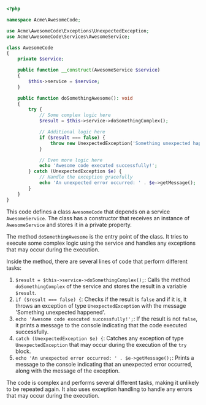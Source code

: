 ```php
<?php

namespace Acme\AwesomeCode;

use Acme\AwesomeCode\Exceptions\UnexpectedException;
use Acme\AwesomeCode\Services\AwesomeService;

class AwesomeCode
{
    private $service;

    public function __construct(AwesomeService $service)
    {
        $this->service = $service;
    }

    public function doSomethingAwesome(): void
    {
        try {
            // Some complex logic here
            $result = $this->service->doSomethingComplex();

            // Additional logic here
            if ($result === false) {
                throw new UnexpectedException('Something unexpected happened');
            }

            // Even more logic here
            echo 'Awesome code executed successfully!';
        } catch (UnexpectedException $e) {
            // Handle the exception gracefully
            echo 'An unexpected error occurred: ' . $e->getMessage();
        }
    }
}
```

This code defines a class `AwesomeCode` that depends on a service `AwesomeService`. The class has a constructor that receives an instance of `AwesomeService` and stores it in a private property.

The method `doSomethingAwesome` is the entry point of the class. It tries to execute some complex logic using the service and handles any exceptions that may occur during the execution.

Inside the method, there are several lines of code that perform different tasks:

1. `$result = $this->service->doSomethingComplex();`: Calls the method `doSomethingComplex` of the service and stores the result in a variable `$result`.
2. `if ($result === false) {`: Checks if the result is `false` and if it is, it throws an exception of type `UnexpectedException` with the message 'Something unexpected happened'.
3. `echo 'Awesome code executed successfully!';`: If the result is not `false`, it prints a message to the console indicating that the code executed successfully.
4. `catch (UnexpectedException $e) {`: Catches any exception of type `UnexpectedException` that may occur during the execution of the `try` block.
5. `echo 'An unexpected error occurred: ' . $e->getMessage();`: Prints a message to the console indicating that an unexpected error occurred, along with the message of the exception.

The code is complex and performs several different tasks, making it unlikely to be repeated again. It also uses exception handling to handle any errors that may occur during the execution.